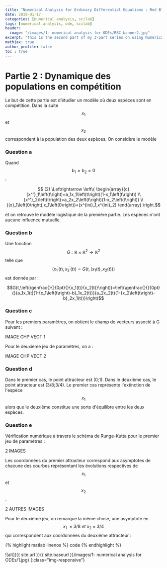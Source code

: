 ```yaml
---
title: "Numerical Analysis for Ordinary Differential Equations : Red Blood Cell agglomeration (French) - Part 2"
date: 2019-01-17
categories: [numerical analysis, scilab]
tags: [numerical analysis, ode, scilab]
header:
  image: "/images/1- numerical analysis for ODEs/RBC banner2.jpg"
excerpt: "This is the second part of my 3-part series on using Numerical Analysis of ODEs to model RBC agglomeration Here"
mathjax: true
author_profile: false
toc : true
---
```


# Partie 2 : Dynamique des populations en compétition

Le but de cette partie est d’étudier un modèle où deux espèces sont en compétition. Dans la suite $$x_1$$ et $$x_2$$ correspondent à la population des deux espèces. On considère le modèle

### Question a

Quand $$b_1=b_2=0$$ :

$$ (2) \Leftrightarrow \left\{ \begin{array}{c}
{x^'}_1\left(t\right)=a_1x_1\left(t\right)(1-x_1\left(t\right)) \\
{x^'}_2\left(t\right)=a_2x_2\left(t\right)(1-x_2\left(t\right)) \\
{(x}_1\left(0\right),x_1\left(0\right))=(x^{ini}_1,x^{ini}_2) \end{array}
\right.$$

et on retrouve le modèle logistique de la première partie. Les espèces n'ont aucune influence mutuelle.

### Question b

Une fonction $$G : \mathbb{R} \times  \mathbb{R}^2 \rightarrow \mathbb{R}^2$$ telle que $$({x_1}^′(t), {x_2}^′(t)) = G(t, (x_1(t), x_2(t)))$$
est donnée par :

$$G(t,\left(\genfrac{}{}{0pt}{}{x_1(t)}{x_2(t)}\right))=\left(\genfrac{}{}{0pt}{}{a_1x_1(t)(1-{x_1\left(t\right)-b}_1x_2(t))}{a_2x_2(t)(1-{x_2\left(t\right)-b}_2x_1(t))}\right)$$

### Question c

Pour les premiers paramètres, on obtient le champ de vecteurs associé à G suivant :

IMAGE CHP VECT 1

Pour le deuxième jeu de paramètres, on a :

IMAGE CHP VECT 2

### Question d

Dans le premier cas, le point attracteur est (0;1). Dans le deuxième cas, le point attracteur est (3/8;3/4). Le premier cas représente l'extinction de l'espèce $$x_1$$ alors que le deuxième constitue une sorte d'équilibre entre les deux espèces.

### Question e

Vérification numérique à travers le schéma de Runge-Kutta pour le premier jeu de paramètres :

2 IMAGES

Les coordonnées du premier attracteur correspond aux asymptotes de chacune des courbes représentant les évolutions respectives de $$x_1$$ et $$x_2$$ .

2 AUTRES IMAGES

Pour le deuxième jeu, on remarque la même chose, une asymptote en $$x_1\ \ =\ 3/8\ et\ x_2\ =\ 3/4$$ qui correspondent aux coordonnées du deuxième attracteur :


{% highlight matlab linenos %}
code
{% endhighlight %}


![alt]({{ site.url }}{{ site.baseurl }}/images/1- numerical analysis for ODEs/1.jpg)
{:class="img-responsive"}
<!-- {: .full} -->

